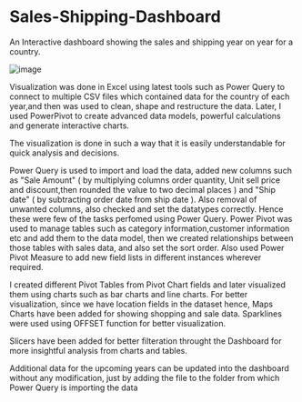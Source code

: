 # Sales-Shipping-Dashboard

An Interactive dashboard showing the sales and shipping year on year for a country. 

![image](https://github.com/archishmanSingha/Sales-Shipping-Dashboard/assets/123219771/265d9abb-599e-44c1-b459-9872c93211e7)

Visualization was done in Excel using latest tools such as Power Query to connect to multiple CSV files which contained data for the country of each year,and then was used to clean, shape and restructure the data. Later, I used PowerPivot to create advanced data models, powerful calculations and generate interactive charts. 

The visualization is done in such a way that it is easily understandable for quick analysis and decisions.

Power Query is used to import and load the data, added new columns such as "Sale Amount" ( by multiplying columns order quantity, Unit sell price and discount,then rounded the value to two decimal places ) and  "Ship date" ( by subtracting order date from ship date ). Also removal of unwanted columns, also checked and set the datatypes correctly. Hence these were few of the tasks perfomed using Power Query. 
Power Pivot was used to manage tables such as category information,customer information etc and add them to the data model, then we created relationships between those tables with sales data, and also set the sort order. Also used Power Pivot Measure to add new field lists in different instances wherever required.

I created different Pivot Tables from Pivot Chart fields and later visualized them using charts such as bar charts and line charts. 
For better visualization, since we have location fields in the dataset hence, Maps Charts have been added for showing shopping and sale data.
Sparklines were used using OFFSET function for better visualization.

Slicers have been added for better filteration throught the Dashboard for more insightful analysis from charts and tables.

Additional data for the upcoming years can be updated into the dashboard without any modification, just by adding the file to the folder from which Power Query is importing the data
